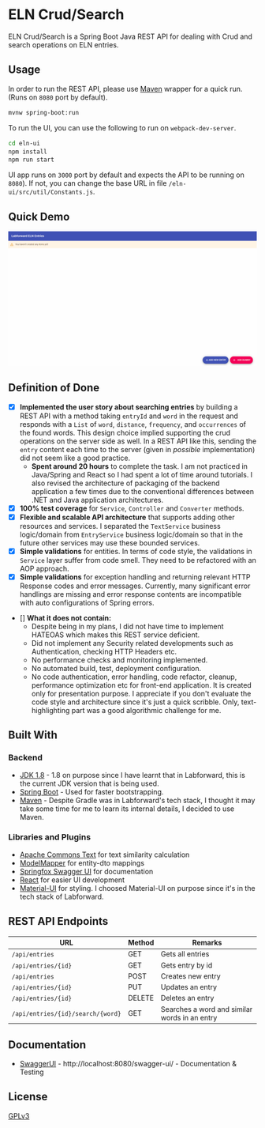 # ELN Crud/Search

ELN Crud/Search is a Spring Boot Java REST API for dealing with Crud and search operations on ELN entries. 

## Usage

In order to run the REST API, please use [Maven](https://maven.apache.org/) wrapper for a quick run. (Runs on ```8080``` port by default).

```bash
mvnw spring-boot:run
```

To run the UI, you can use the following to run on ```webpack-dev-server```.

```bash
cd eln-ui
npm install
npm run start
```

UI app runs on ```3000``` port by default and expects the API to be running on ```8080```). If not, you can change the base URL in file ```/eln-ui/src/util/Constants.js```.

## Quick Demo

![](eln-ui-demo.gif)

## Definition of Done

* [x] **Implemented the user story about searching entries** by building a REST API with a method taking ```entryId``` and ```word``` in the request and responds with a ```List``` of ```word```, ```distance```, ```frequency```, and ```occurrences``` of the found words. This design choice implied supporting the crud operations on the server side as well. In a REST API like this, sending the ```entry``` content each time to the server (given in *possible* implementation) did not seem like a good practice.
  * **Spent around 20 hours** to complete the task. I am not practiced in Java/Spring and React so I had spent a lot of time around tutorials. I also revised the architecture of packaging of the backend application a few times due to the conventional differences between .NET and Java application architectures.
* [x] **100% test coverage** for ```Service```, ```Controller``` and ```Converter``` methods.
* [x] **Flexible and scalable API architecture** that supports adding other resources and services. I separated the ```TextService``` business logic/domain from ```EntryService``` business logic/domain so that in the future other services may use these bounded services.
* [x] **Simple validations** for entities. In terms of code style, the validations in ```Service``` layer suffer from code smell. They need to be refactored with an AOP approach.
* [x] **Simple validations** for exception handling and returning relevant HTTP Response codes and error messages. Currently, many significant error handlings are missing and error response contents are incompatible with auto configurations of Spring errors.
* [] **What it does not contain:**
  * Despite being in my plans, I did not have time to implement HATEOAS  which makes this REST service deficient.
  * Did not implement any Security related developments such as Authentication, checking HTTP Headers etc.
  * No performance checks and monitoring implemented.
  * No automated build, test, deployment configuration.
  * No code authentication, error handling, code refactor, cleanup, performance optimization etc for front-end application. It is created only for presentation purpose. I appreciate if you don't evaluate the code style and architecture since it's just a quick scribble. Only, text-highlighting part was a good algorithmic challenge for me.

## Built With

### Backend

* 	[JDK 1.8](http://www.oracle.com/technetwork/java/javase/downloads/jdk8-downloads-2133151.html) - 1.8 on purpose since I have learnt that in Labforward, this is the current JDK version that is being used.
* 	[Spring Boot](https://spring.io/projects/spring-boot) - Used for faster bootstrapping.
* 	[Maven](https://maven.apache.org/) - Despite Gradle was in Labforward's tech stack, I thought it may take some time for me to learn its internal details, I decided to use Maven.

###  Libraries and Plugins

* 	[Apache Commons Text](https://mvnrepository.com/artifact/org.apache.commons/commons-text) for text similarity calculation
* 	[ModelMapper](https://mvnrepository.com/artifact/org.modelmapper/modelmapper) for entity-dto mappings
* 	[Springfox Swagger UI](https://mvnrepository.com/artifact/io.springfox/springfox-swagger-ui) for documentation
* 	[React](https://reactjs.org/) for easier UI development
* 	[Material-UI](https://material-ui.com/) for styling. I choosed Material-UI on purpose since it's in the tech stack of Labforward.

## REST API Endpoints

|  URL |  Method | Remarks |
|----------|--------------|--------------|
|`/api/entries`                      | GET     | Gets all entries                              |
|`/api/entries/{id}`                 | GET     | Gets entry by id                              |
|`/api/entries`                      | POST    | Creates new entry                             |
|`/api/entries/{id}`                 | PUT     | Updates an entry                              |
|`/api/entries/{id}`                 | DELETE  | Deletes an entry                              |
|`/api/entries/{id}/search/{word}`   | GET     | Searches a word and similar words in an entry |

## Documentation

* 	[SwaggerUI](http://localhost:8080/swagger-ui/) - http://localhost:8080/swagger-ui/ - Documentation & Testing

## License
[GPLv3](https://www.gnu.org/licenses/gpl-3.0.en.html)
